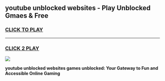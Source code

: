 
## youtube unblocked websites - Play Unblocked Gmaes & Free
<h3>
<a href="https://news.freeplayer.one?title=youtube_unblocked_websites&ref=16F">CLICK TO PLAY</a></h3>
<hr>

<h3>
<a href="https://news.freeplayer.one?title=youtube_unblocked_websites&ref=16F">CLICK 2 PLAY</a>
  
</h3>

<a href="https://news.freeplayer.one?title=youtube_unblocked_websites&ref=16F/"><img src="https://clearcache.store/games.png"></a>


**youtube unblocked websites games unblocked: Your Gateway to Fun and Accessible Online Gaming**
